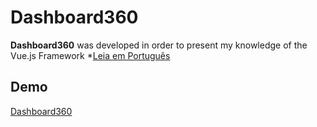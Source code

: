 # Dashboard360

**Dashboard360** was developed in order to present my knowledge of the Vue.js Framework *[Leia em Português](README.pt.md)

## Demo
[Dashboard360](http://dashboard360.000webhostapp.com/)
